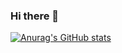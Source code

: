 ### Hi there 👋

[![Anurag's GitHub stats](https://github-readme-stats.vercel.app/api?username=aadityagoel)](https://github.com/anuraghazra/github-readme-stats)

<!--
**aadityagoel/aadityagoel** is a ✨ _special_ ✨ repository because its `README.md` (this file) appears on your GitHub profile.

Here are some ideas to get you started:

- 🔭 I’m currently working on ...
- 🌱 I’m currently learning ...
- 👯 I’m looking to collaborate on ...
- 🤔 I’m looking for help with ...
- 💬 Ask me about ...
- 📫 How to reach me: ...
- 😄 Pronouns: ...
- ⚡ Fun fact: ...
-->
